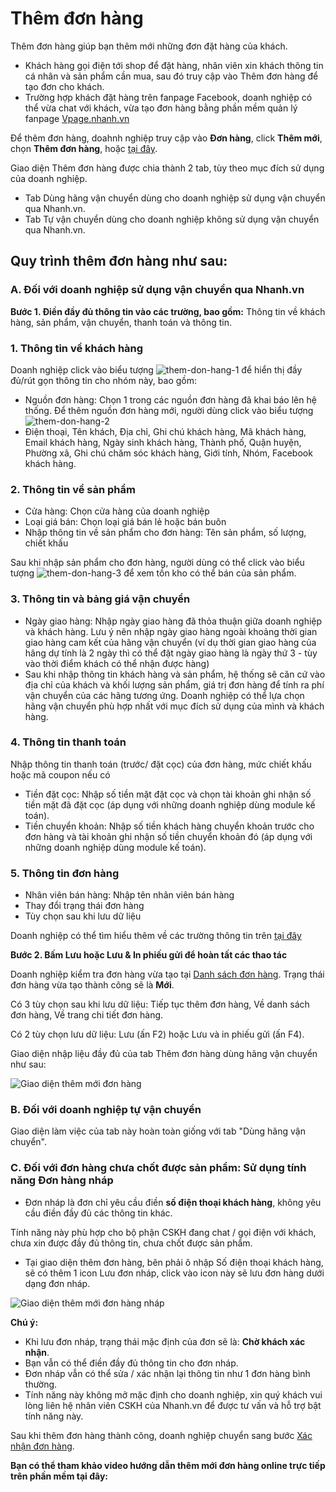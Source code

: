 # Thêm đơn hàng
Thêm đơn hàng giúp bạn thêm mới những đơn đặt hàng của khách.

- Khách hàng gọi điện tới shop để đặt hàng, nhân viên xin khách thông tin cá nhân và sản phẩm cần mua, sau đó truy cập vào Thêm đơn hàng để tạo đơn cho khách.
- Trường hợp khách đặt hàng trên fanpage Facebook, doanh nghiệp có thể vừa chat với khách, vừa tạo đơn hàng bằng phần mềm quản lý fanpage [Vpage.nhanh.vn](http://github.com)

Để thêm đơn hàng, doahnh nghiệp truy cập vào **Đơn hàng**, click **Thêm mới**, chọn **Thêm đơn hàng**, hoặc [tại đây](link).

Giao diện Thêm đơn hàng được chia thành 2 tab, tùy theo mục đích sử dụng của doanh nghiệp.
- Tab Dùng hãng vận chuyển dùng cho doanh nghiệp sử dụng vận chuyển qua Nhanh.vn.
- Tab Tự vận chuyển dùng cho doanh nghiệp không sử dụng vận chuyển qua Nhanh.vn.

## Quy trình thêm đơn hàng như sau:
### **A. Đối với doanh nghiệp sử dụng vận chuyển qua Nhanh.vn**

**Bước 1. Điền đầy đủ thông tin vào các trường, bao gồm:** Thông tin về khách hàng, sản phẩm, vận chuyển, thanh toán và thông tin.

### 1. Thông tin về khách hàng
Doanh nghiệp click vào biểu tượng ![them-don-hang-1](https://raw.githubusercontent.com/nhanhapi/manual/master/docs/don-hang/img/them%20-don-hang-1.png?token=AQA6BMBOMTJXRFXKQKYHVY266GE62) để hiển thị đầy đủ/rút gọn thông tin cho nhóm này, bao gồm:
- Nguồn đơn hàng: Chọn 1 trong các nguồn đơn hàng đã khai báo lên hệ thống. Để thêm nguồn đơn hàng mới, người dùng click vào biểu tượng ![them-don-hang-2](https://raw.githubusercontent.com/nhanhapi/manual/master/docs/don-hang/img/them%20-don-hang-2.png?token=AQA6BMB33STNTN7B6AKUEO266GMNM)
- Điện thoại, Tên khách, Địa chỉ, Ghi chú khách hàng, Mã khách hàng, Email khách hàng, Ngày sinh khách hàng, Thành phố, Quận huyện, Phường xã, Ghi chú chăm sóc khách hàng, Giới tính, Nhóm, Facebook khách hàng.
### 2. Thông tin về sản phẩm
- Cửa hàng: Chọn cửa hàng của doanh nghiệp
- Loại giá bán: Chọn loại giá bán lẻ hoặc bán buôn
- Nhập thông tin về sản phẩm cho đơn hàng: Tên sản phẩm, số lượng, chiết khấu

Sau khi nhập sản phẩm cho đơn hàng, người dùng có thể click vào biểu tượng ![them-don-hang-3](https://raw.githubusercontent.com/nhanhapi/manual/master/docs/don-hang/img/them-don-hang-3.png?token=AQA6BMGPEEIWBPYFS52ZKSS66GMMK) để xem tồn kho có thể bán của sản phẩm.
### 3. Thông tin và bảng giá vận chuyển
- Ngày giao hàng: Nhập  ngày giao hàng đã thỏa thuận giữa doanh nghiệp và khách hàng. Lưu ý nên nhập  ngày giao hàng ngoài khoảng thời gian giao hàng cam kết của hãng vận chuyển (ví dụ thời gian giao hàng của hãng dự tính là 2 ngày thì có thể đặt ngày giao hàng là ngày thứ 3 - tùy vào thời điểm khách có thể nhận được hàng)
- Sau khi nhập thông tin khách hàng và sản phẩm, hệ thống sẽ căn cứ vào địa chỉ của khách và khối lượng sản phẩm, giá trị đơn hàng để tính ra phí vận chuyển của các hãng tương ứng. Doanh nghiệp có thể lựa chọn hãng vận chuyển phù hợp nhất với mục đích sử dụng của mình và khách hàng.
### 4. Thông tin thanh toán
Nhập thông tin thanh toán (trước/ đặt cọc) của đơn hàng, mức chiết khấu hoặc mã coupon nếu có 
- Tiền đặt cọc: Nhập số tiền mặt đặt cọc và chọn tài khoản ghi nhận số tiền mặt đã đặt cọc (áp dụng với những doanh nghiệp dùng module kế toán).
- Tiền chuyển khoản: Nhập số tiền khách hàng chuyển khoản trước cho đơn hàng và tài khoản ghi nhận số tiền chuyển khoản đó (áp dụng với những doanh nghiệp dùng module kế toán).

### 5. Thông tin đơn hàng
- Nhân viên bán hàng: Nhập tên nhân viên bán hàng
- Thay đổi trạng thái đơn hàng 
- Tùy chọn sau khi lưu dữ liệu

Doanh nghiệp có thể tìm hiểu thêm về các trường thông tin trên [tại đây](https://manual.nhanh.vn/don-hang/gioi-thieu#9-doi-soat-don-hang)

**Bước 2. Bấm Lưu hoặc Lưu & In phiếu gửi để hoàn tất các thao tác**

Doanh nghiệp kiểm tra đơn hàng vừa tạo tại [Danh sách đơn hàng](link). Trạng thái đơn hàng vừa tạo thành công sẽ là **Mới**.

Có 3 tùy chọn sau khi lưu dữ liệu: Tiếp tục thêm đơn hàng, Về danh sách đơn hàng, Về trang chi tiết đơn hàng.

Có 2 tùy chọn lưu dữ liệu: Lưu (ấn F2) hoặc Lưu và in phiếu gửi (ấn F4).

Giao diện nhập liệu đầy đủ của tab Thêm đơn hàng dùng hãng vận chuyển như sau:

![Giao diện thêm mới đơn hàng](https://raw.githubusercontent.com/nhanhapi/manual/master/docs/don-hang/img/them-%20don-hang-4.png)

### **B. Đối với doanh nghiệp tự vận chuyển**

Giao diện làm việc của tab này hoàn toàn giống với tab "Dùng hãng vận chuyển".

### **C. Đối với đơn hàng chưa chốt được sản phẩm: Sử dụng tính năng Đơn hàng nháp**
- Đơn nháp là đơn chỉ yêu cầu điền **số điện thoại khách hàng**, không yêu cầu điền đầy đủ các thông tin khác.

Tính năng này phù hợp cho bộ phận CSKH đang chat / gọi điện với khách, chưa xin được đầy đủ thông tin, chưa chốt được sản phẩm.

- Tại giao diện thêm đơn hàng, bên phải ô nhập Số điện thoại khách hàng, sẽ có thêm 1 icon Lưu đơn nháp, click vào icon này sẽ lưu đơn hàng dưới dạng đơn nháp.

![Giao diện thêm mới đơn hàng nháp](https://raw.githubusercontent.com/nhanhapi/manual/master/docs/don-hang/img/them-don-hang-5.png)

**Chú ý:**
- Khi lưu đơn nháp, trạng thái mặc định của đơn sẽ là: **Chờ khách xác nhận**.
- Bạn vẫn có thể điền đầy đủ thông tin cho đơn nháp.
- Đơn nháp vẫn có thể sửa / xác nhận lại thông tin như 1 đơn hàng bình thường.
- Tính năng này không mở mặc định cho doanh nghiệp, xin quý khách vui lòng liên hệ nhân viên CSKH của Nhanh.vn để được tư vấn và hỗ trợ bật tính năng này.

Sau khi thêm đơn hàng thành công, doanh nghiệp chuyển sang bước [Xác nhận đơn hàng](link).

**Bạn có thể tham khảo video hướng dẫn thêm mới đơn hàng online trực tiếp trên phần mềm tại đây:**

